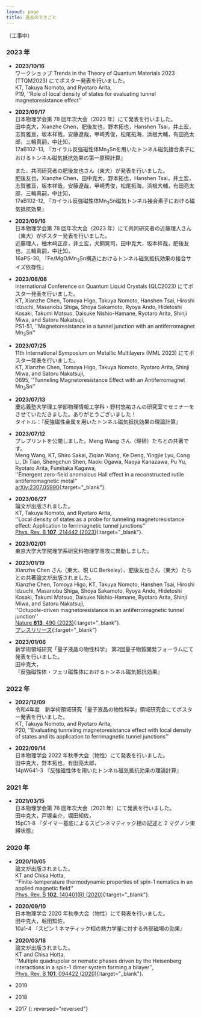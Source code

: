 ```yaml
---
layout: page
title: 過去のできごと
---
```

（工事中）

### 2023 年

- **2023/10/16**   
  ワークショップ Trends in the Theory of Quantum Materials 2023 (TTQM2023) にてポスター発表を行いました。  
  KT, Takuya Nomoto, and Ryotaro Arita,   
  P19, ''Role of local density of states for evaluating tunnel magnetoresistance effect''   

- **2023/09/17**   
  日本物理学会第 78 回年次大会（2023 年）にて発表を行いました。   
  田中克大，Xianzhe Chen，肥後友也，野本拓也，Hanshen Tsai，井土宏，志賀雅亘，坂本祥哉，安藤遼哉，甲崎秀俊，松尾拓海，浜根大輔，有田亮太郎，三輪真嗣，中辻知，    
  17aB102-13, 『カイラル反強磁性体Mn<sub>3</sub>Snを用いたトンネル磁気接合素子におけるトンネル磁気抵抗効果の第一原理計算』    

  また、共同研究者の肥後友也さん（東大）が発表を行いました。   
  肥後友也，Xianzhe Chen，田中克大，野本拓也，Hanshen Tsai，井土宏，志賀雅亘，坂本祥哉，安藤遼哉，甲崎秀俊，松尾拓海，浜根大輔，有田亮太郎，三輪真嗣，中辻知，    
  17aB102-12, 『カイラル反強磁性体Mn<sub>3</sub>Sn磁気トンネル接合素子における磁気抵抗効果』    

- **2023/09/16**  
  日本物理学会第 78 回年次大会（2023 年）にて共同研究者の近藤理人さん（東大）がポスター発表を行いました。   
  近藤理人，柚木﨑正彦，井土宏，犬飼晃司，田中克大，坂本祥哉，肥後友也，三輪真嗣，中辻知，    
  16aPS-30, 『Fe/MgO/Mn<sub>3</sub>Sn構造におけるトンネル磁気抵抗効果の接合サイズ依存性』   

- **2023/08/08**    
  International Conference on Quantum Liquid Crystals (QLC2023) にてポスター発表を行いました。    
  KT, Xianzhe Chen, Tomoya Higo, Takuya Nomoto, Hanshen Tsai, Hiroshi Idzuchi, Masanobu Shiga, Shoya Sakamoto, Ryoya Ando, Hidetoshi Kosaki, Takumi Matsuo, Daisuke Nishio-Hamane, Ryotaro Arita, Shinji Miwa, and Satoru Nakatsuji,  
  PS1-51, ''Magnetoresistance in a tunnel junction with an antiferromagnet Mn<sub>3</sub>Sn''  

- **2023/07/25**  
  11th International Symposium on Metallic Multilayers (MML 2023) にてポスター発表を行いました。  
  KT, Xianzhe Chen, Tomoya Higo, Takuya Nomoto, Ryotaro Arita, Shinji Miwa, and Satoru Nakatsuji,  
  0695, ''Tunneling Magnetoresistance Effect with an Antiferromagnet Mn<sub>3</sub>Sn''  
  
- **2023/07/13**  
  慶応義塾大学理工学部物理情報工学科・野村悠祐さんの研究室でセミナーをさせていただきました。ありがとうございました！  
  タイトル：『反強磁性金属を用いたトンネル磁気抵抗効果の理論計算』  

- **2023/07/12**  
  プレプリントを公開しました。Meng Wang さん（理研）たちとの共著です。  
  Meng Wang, KT, Shiro Sakai, Ziqian Wang, Ke Deng, Yingjie Lyu, Cong Li, Di Tian, Shengchun Shen, Naoki Ogawa, Naoya Kanazawa, Pu Yu, Ryotaro Arita, Fumitaka Kagawa,  
  ''Emergent zero-field anomalous Hall effect in a reconstructed rutile antiferromagnetic metal''  
  [arXiv:2307.05990](https://arxiv.org/abs/2307.05990){:target="_blank"}.  

- **2023/06/27**  
  論文が出版されました。  
  KT, Takuya Nomoto, and Ryotaro Arita,  
  ''Local density of states as a probe for tunneling magnetoresistance effect: Application to ferrimagnetic tunnel junctions''  
  [Phys. Rev. B **107**, 214442 (2023)](https://journals.aps.org/prb/abstract/10.1103/PhysRevB.107.214442){:target="_blank"}.  

- **2023/02/01**  
  東京大学大学院理学系研究科物理学専攻に異動しました。  

- **2023/01/19**   
  Xianzhe Chen さん（東大、現 UC Berkeley）、肥後友也さん（東大）たちとの共著論文が出版されました。  
  Xianzhe Chen, Tomoya Higo, KT, Takuya Nomoto, Hanshen Tsai, Hiroshi Idzuchi, Masanobu Shiga, Shoya Sakamoto, Ryoya Ando, Hidetoshi Kosaki, Takumi Matsuo, Daisuke Nishio-Hamane, Ryotaro Arita, Shinji Miwa, and Satoru Nakatsuji,  
  ''Octupole-driven magnetoresistance in an antiferromagnetic tunnel junction''  
  [Nature **613**, 490 (2023)](https://www.nature.com/articles/s41586-022-05463-w){:target="_blank"}.  
  [プレスリリース](https://www.s.u-tokyo.ac.jp/ja/press/2023/8241/){:target="_blank"}  

- **2023/01/06**  
  新学術領域研究「量子液晶の物性科学」 第2回量子物質開発フォーラムにて発表を行いました。  
  田中克大，  
  『反強磁性体・フェリ磁性体におけるトンネル磁気抵抗効果』  


### 2022 年

- **2022/12/09**  
  令和4年度　新学術領域研究「量子液晶の物性科学」領域研究会にてポスター発表を行いました。  
  KT, Takuya Nomoto, and Ryotaro Arita,  
  P20, ''Evaluating tunneling magnetoresistance effect with local density of states and its application to ferrimagnetic tunnel junctions''  

<!--
- **2022/10/05**  
  プレプリントを公開しました。  
  KT, Takuya Nomoto, and Ryotaro Arita,  
  ''Local density of states as a probe for tunneling magnetoresistance effect: application to ferrimagnetic tunnel junctions''  
  [arXiv:2210.01441](https://arxiv.org/abs/2210.01441){:target="_blank"}.  
--> 

- **2022/09/14**  
  日本物理学会 2022 年秋季大会（物性）にて発表を行いました。  
  田中克大，野本拓也，有田亮太郎，  
  14pW641-3 『反強磁性体を用いたトンネル磁気抵抗効果の理論計算』  


### 2021 年

- **2021/03/15**  
  日本物理学会第 76 回年次大会（2021 年）にて発表を行いました。  
  田中克大，戸塚圭介，堀田知佐，  
  15pC1-8 『ダイマー基底によるスピンネマティック相の記述と 2 マグノン束縛状態』  

### 2020 年

<!--
- **2020/11/04**  
  SJTU Joint TDLI/ICMP/WQC Quantum Seminar (Host: Prof. Kamiya) にてオンラインセミナーを行わせていただきました。  
-->   

<!--
- **2020/10/28**  
  OIST Theory of Quantum Matter Unit (Host: Prof. Shannon) にてオンラインセミナーを行わせていただきました。  
--->

- **2020/10/05**   
  論文が出版されました。    
  KT and Chisa Hotta,   
  ''Finite-temperature thermodynamic properties of spin-1 nematics in an applied magnetic field''    
  [Phys. Rev. B **102**, 140401(R) (2020)](https://journals.aps.org/prb/abstract/10.1103/PhysRevB.102.140401){:target="_blank"}.   

- **2020/09/10**  
  日本物理学会 2020 年秋季大会（物性）にて発表を行いました。  
  田中克大，堀田知佐，  
  10a1-4 『スピン 1 ネマティック相の熱力学量に対する外部磁場の効果』  

<!--
- **2020/04/23**   
  プレプリントを公開しました。   
  KT and Chisa Hotta,   
  ''Finite temperature thermodynamic properties of the spin-1 nematics in an applied magnetic field''    
  [arXiv:2004.10409](http://arxiv.org/abs/2004.10409){:target="_blank"}.   
  （2020/10/05 出版されました：[Phys. Rev. B **102**, 140401(R) (2020)](https://journals.aps.org/prb/abstract/10.1103/PhysRevB.102.140401){:target="_blank"}）
-->

- **2020/03/18**  
  論文が出版されました。  
  KT and Chisa Hotta,   
  ''Multiple quadrupolar or nematic phases driven by the Heisenberg interactions in a spin-1 dimer system forming a bilayer'',  
  [Phys. Rev. B **101**, 094422 (2020)](https://link.aps.org/doi/10.1103/PhysRevB.101.094422){:target="_blank"}.  


- 2019
- 2018
- 2017
{: reversed="reversed"}
